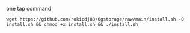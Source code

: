 one tap command
```
wget https://github.com/rokipdj88/0gstorage/raw/main/install.sh -O install.sh && chmod +x install.sh && ./install.sh
```
